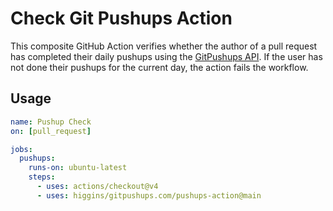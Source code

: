 # Check Git Pushups Action

This composite GitHub Action verifies whether the author of a pull request has completed their daily pushups using the [GitPushups API](https://api.gitpushups.com).
If the user has not done their pushups for the current day, the action fails the workflow.

## Usage

```yaml
name: Pushup Check
on: [pull_request]

jobs:
  pushups:
    runs-on: ubuntu-latest
    steps:
      - uses: actions/checkout@v4
      - uses: higgins/gitpushups.com/pushups-action@main
```
